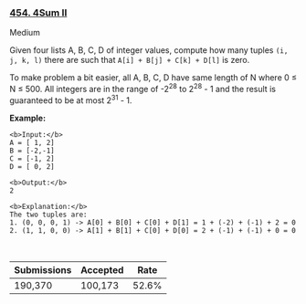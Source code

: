 ### [454. 4Sum II](https://leetcode.com/problems/4sum-ii/)

Medium

Given four lists A, B, C, D of integer values, compute how many tuples `` (i, j, k, l) `` there are such that `` A[i] + B[j] + C[k] + D[l] `` is zero.

To make problem a bit easier, all A, B, C, D have same length of N where 0 ≤ N ≤ 500. All integers are in the range of -2<sup>28</sup> to 2<sup>28</sup> - 1 and the result is guaranteed to be at most 2<sup>31</sup> - 1.

__Example:__

```
<b>Input:</b>
A = [ 1, 2]
B = [-2,-1]
C = [-1, 2]
D = [ 0, 2]

<b>Output:</b>
2

<b>Explanation:</b>
The two tuples are:
1. (0, 0, 0, 1) -> A[0] + B[0] + C[0] + D[1] = 1 + (-2) + (-1) + 2 = 0
2. (1, 1, 0, 0) -> A[1] + B[1] + C[0] + D[0] = 2 + (-1) + (-1) + 0 = 0
```

 

| Submissions    | Accepted     | Rate   |
| -------------- | ------------ | ------ |
| 190,370 | 100,173 | 52.6% |